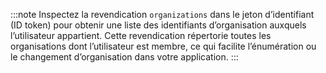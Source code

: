 :::note
Inspectez la revendication `organizations` dans le jeton d’identifiant (ID token) pour obtenir une liste des identifiants d’organisation auxquels l’utilisateur appartient. Cette revendication répertorie toutes les organisations dont l’utilisateur est membre, ce qui facilite l’énumération ou le changement d’organisation dans votre application.
:::
